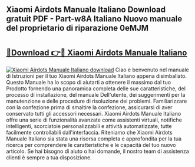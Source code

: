 ## Xiaomi Airdots Manuale Italiano Download gratuit PDF - Part-w8A Italiano Nuovo manuale del proprietario di riparazione 0eMJM

# <h2><a href="http://df9y7q9.blite.top/?on=Xiaomi+Airdots+Manuale+Italiano">🔗Download 👉🔴 Xiaomi Airdots Manuale Italiano</a></h2>

[![Xiaomi Airdots Manuale Italiano download](https://i.imgur.com/lujVjoI.png)](http://df9y7q9.blite.top/?on=Xiaomi+Airdots+Manuale+Italiano)
Ciao e benvenuto nel manuale di Istruzioni per il tuo Xiaomi Airdots Manuale Italiano appena disimballato. Questo Manuale ha lo scopo di aiutarti a ottenere il massimo dal tuo Prodotto fornendo una panoramica completa delle sue caratteristiche, del processo di installazione, del manuale Dell'utente, dei suggerimenti per la manutenzione e delle procedure di risoluzione dei problemi. Familiarizzare con la confezione prima di smaltire la confezione, assicurarsi di aver conservato tutti gli accessori necessari. Xiaomi Airdots Manuale Italiano offre una serie di funzionalità avanzate come assistenti virtuali, notifiche intelligenti, scorciatoie personalizzabili e attività automatizzate, tutte facilmente controllabili dall'interfaccia. Riteniamo che Xiaomi Airdots Manuale Italiano sia stata una risorsa completa e approfondita per la tua ricerca per comprendere le caratteristiche e le capacità del tuo nuovo articolo. Se hai bisogno di aiuto o hai domande, il nostro team di assistenza clienti è sempre a tua disposizione.
